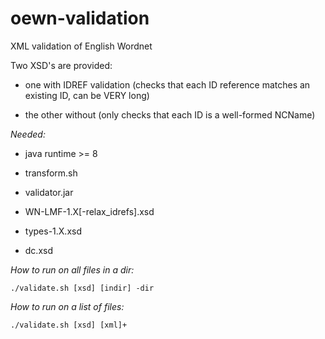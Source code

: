 # oewn-validation
XML validation of English Wordnet

Two XSD's are provided:

* one with IDREF validation (checks that each ID reference matches an existing ID, can be VERY long)

* the other without (only checks that each ID is a well-formed NCName)

*Needed:*

* java runtime >= 8

* transform.sh

* validator.jar

* WN-LMF-1.X[-relax_idrefs].xsd

* types-1.X.xsd

* dc.xsd


*How to run on all files in a dir:*

```
./validate.sh [xsd] [indir] -dir
```

*How to run on a list of files:*

```
./validate.sh [xsd] [xml]+
```
